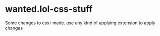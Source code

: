 # wanted.lol-css-stuff
Some changes to css i made. use any kind of applying extension to apply changes
